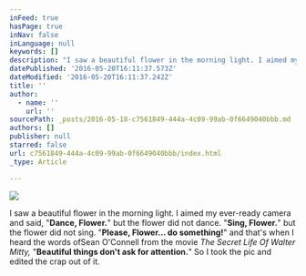 ```yaml
---
inFeed: true
hasPage: true
inNav: false
inLanguage: null
keywords: []
description: "I saw a beautiful flower in the morning light. I aimed my ever-ready camera and said, \"Dance, Flower.\" but the flower did not dance. \"Sing, Flower.\" but the flower did not sing. \"Please, Flower... do something!\" and that's when I heard the words ofSean O'Connell from the movie The Secret Life Of Walter Mitty, \"Beautiful things don't ask for attention.\" So I took the pic and edited the crap out of it. "
datePublished: '2016-05-20T16:11:37.573Z'
dateModified: '2016-05-20T16:11:37.242Z'
title: ''
author:
  - name: ''
    url: ''
sourcePath: _posts/2016-05-18-c7561849-444a-4c09-99ab-0f6649040bbb.md
authors: []
publisher: null
starred: false
url: c7561849-444a-4c09-99ab-0f6649040bbb/index.html
_type: Article

---
```

![](https://the-grid-user-content.s3-us-west-2.amazonaws.com/b5efd4d7-fcf7-4402-b19d-6dae50561af4.jpg)

I saw a beautiful flower in the morning light. I aimed my ever-ready camera and said, "**Dance, Flower.**" but the flower did not dance. "**Sing, Flower.**" but the flower did not sing. "**Please, Flower... do something!**" and that's when I heard the words ofSean O'Connell from the movie _The Secret Life Of Walter Mitty,_ "**Beautiful things don't ask for attention.**" So I took the pic and edited the crap out of it.